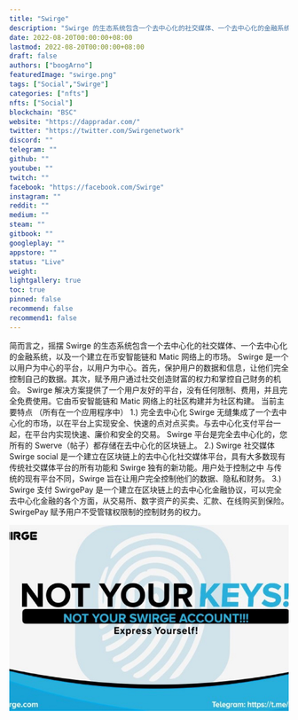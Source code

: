 ```yaml
---
title: "Swirge"
description: "Swirge 的生态系统包含一个去中心化的社交媒体、一个去中心化的金融系统，以及一个建立在币安智能链和 Matic 网络上的市场。"
date: 2022-08-20T00:00:00+08:00
lastmod: 2022-08-20T00:00:00+08:00
draft: false
authors: ["boogArno"]
featuredImage: "swirge.png"
tags: ["Social","Swirge"]
categories: ["nfts"]
nfts: ["Social"]
blockchain: "BSC"
website: "https://dappradar.com/"
twitter: "https://twitter.com/Swirgenetwork"
discord: ""
telegram: ""
github: ""
youtube: ""
twitch: ""
facebook: "https://facebook.com/Swirge"
instagram: ""
reddit: ""
medium: ""
steam: ""
gitbook: ""
googleplay: ""
appstore: ""
status: "Live"
weight: 
lightgallery: true
toc: true
pinned: false
recommend: false
recommend1: false
---
```

简而言之，摇摆
Swirge 的生态系统包含一个去中心化的社交媒体、一个去中心化的金融系统，以及一个建立在币安智能链和 Matic 网络上的市场。
Swirge 是一个以用户为中心的平台，以用户为中心。首先，保护用户的数据和信息，让他们完全控制自己的数据。其次，赋予用户通过社交创造财富的权力和掌控自己财务的机会。
Swirge 解决方案提供了一个用户友好的平台，没有任何限制、费用，并且完全免费使用。它由币安智能链和 Matic 网络上的社区构建并为社区构建。
当前主要特点
（所有在一个应用程序中）
1.) 完全去中心化
Swirge 无缝集成了一个去中心化的市场，以在平台上实现安全、快速的点对点买卖。与去中心化支付平台一起，在平台内实现快速、廉价和安全的交易。
Swirge 平台是完全去中心化的，您所有的 Swerve（帖子）都存储在去中心化的区块链上。
2.) Swirge 社交媒体
Swirge social 是一个建立在区块链上的去中心化社交媒体平台，具有大多数现有传统社交媒体平台的所有功能和 Swirge 独有的新功能。用户处于控制之中
与传统的现有平台不同，Swirge 旨在让用户完全控制他们的数据、隐私和财务。
3.) Swirge 支付
SwirgePay 是一个建立在区块链上的去中心化金融协议，可以完全去中心化金融的各个方面，从交易所、数字资产的买卖、汇款、在线购买到保险。 SwirgePay 赋予用户不受管辖权限制的控制财务的权力。

![swirge-dapp-social-bsc-image1_5c27ee44fcd982e34e83db11e3f37f93](swirge-dapp-social-bsc-image1_5c27ee44fcd982e34e83db11e3f37f93.png)